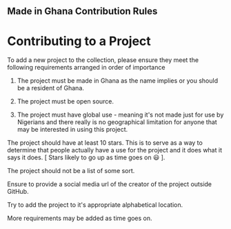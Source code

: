 ## Made in Ghana Contribution Rules 
# Contributing to a Project  
To add a new project to the collection, please ensure they meet the following requirements arranged in order of importance  
  
1. The project must be made in Ghana as the name implies or you should be a resident of Ghana.  
  
2. The project must be open source.  
  
3. The project must have global use - meaning it's not made just for use by Nigerians and there really is no geographical limitation for anyone that may be interested in using this project.  
  
The project should have at least 10 stars. This is to serve as a way to determine that people actually have a use for the project and it does what it says it does. [ Stars likely to go up as time goes on 😃 ].  
  
The project should not be a list of some sort.  
  
Ensure to provide a social media url of the creator of the project outside GitHub.  
  
Try to add the project to it's appropriate alphabetical location.   
  
More requirements may be added as time goes on.  
